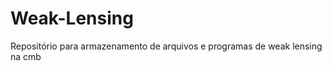 Weak-Lensing
============

Repositório para armazenamento de arquivos e programas de weak lensing na cmb
